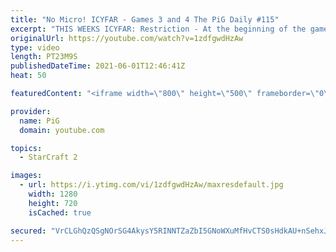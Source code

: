 ```yaml
---
title: "No Micro! ICYFAR - Games 3 and 4 The PiG Daily #115"
excerpt: "THIS WEEKS ICYFAR: Restriction - At the beginning of the game announce 5 units you can't use for the rest of the match, including at least 1 core unit - Zergling, Roach, Marine,  Marauder, Zealot, Stalker and Adepts. - Send submissions to eonblu95@gmail.com as attachment AND only ICYFAR as title! Lastest"
originalUrl: https://youtube.com/watch?v=1zdfgwdHzAw
type: video
length: PT23M9S
publishedDateTime: 2021-06-01T12:46:41Z
heat: 50

featuredContent: "<iframe width=\"800\" height=\"500\" frameborder=\"0\" src=\"https://www.youtube.com/embed/1zdfgwdHzAw\" allow=\"accelerometer; autoplay; encrypted-media; gyroscope; picture-in-picture\" allowfullscreen></iframe>"

provider:
  name: PiG
  domain: youtube.com

topics:
  - StarCraft 2

images:
  - url: https://i.ytimg.com/vi/1zdfgwdHzAw/maxresdefault.jpg
    width: 1280
    height: 720
    isCached: true

secured: "VrCLGhQzQSgNOrSG4AkysY5RINNTZaZbI5GNoWXuMfHvCTS0sHdkAU+nSehxJCv3KK88jCRRRXt10bTdEvU3VmWYt54fZxvThvYscgiTGOsLhliM5dqGzW2JB8kgkK00fDjYG8icQeDtsNooJAua7VofknS+acJgTC99yXUf5DWXFXfq+rFJL+lEnjjXvKcoTkSGJcGatmAeValwwsFVH9GPREi78kWHkiJfICLJAl2X4zpbIs6g7JwnZzIuLS60T7ttDUvQdYYJm4pmx2f4yiYvt/RaaNGp07VXeboRmx8udj9C3NMA16tjORSw8sElAM9GPk+kziFPXkkhxUojiYPvqvwNVqRWLsPnnDOPBoyF4WME3UH3oAs4x0Il+Z6m2lS0O+Ci00JL4RKkGWZnm9+X1CMDIGWXekw3HzILBME=;L8ccMZ63VLJvPsnIYuf5vQ=="
---
```


